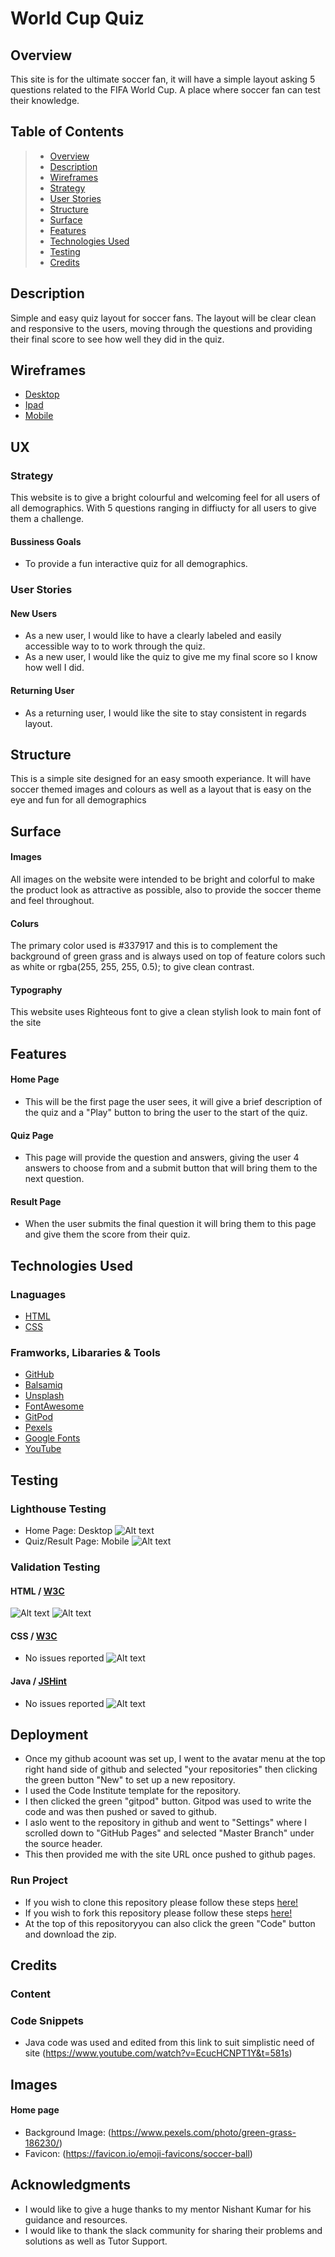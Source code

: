 # World Cup Quiz
## Overview
This site is for the ultimate soccer fan, it will have a simple layout asking 5 questions related to the FIFA World Cup. A place where soccer fan can test their knowledge.
## Table of Contents
> - [Overview](#overview)
> - [Description](#description)
> - [Wireframes](#wireframes)
> - [Strategy](#strategy)
> - [ User Stories](#user-stories)
> - [Structure](#structure)
> - [Surface](#surface)
> - [Features](#features)
> - [Technologies Used](#technologies-used)
> - [Testing](#testing)
> - [Credits](#credits)

## Description
Simple and easy quiz layout for soccer fans. The layout will be clear clean and responsive to the users, moving through the questions and providing their final score to see how well they did in the quiz.

## Wireframes
* [Desktop](https://github.com/Colin-K88/world-cup-quiz/blob/master/assets/wireframes/desktop.png)
* [Ipad](https://github.com/Colin-K88/world-cup-quiz/blob/master/assets/wireframes/Ipad.png)
* [Mobile](https://github.com/Colin-K88/world-cup-quiz/blob/master/assets/wireframes/mobile.png)
## UX
### Strategy
This website is to give a bright colourful and welcoming feel for all users of all demographics. With 5 questions ranging in diffiucty for all users to give them a challenge.
#### Bussiness Goals
* To provide a fun interactive quiz for all demographics.
### User Stories
#### New Users
* As a new user, I would like to have a clearly labeled and easily accessible way to to work through the quiz.
* As a new user, I would like the quiz to give me my final score so I know how well I did.

#### Returning User
* As a returning user, I would like the site to stay consistent in regards layout. 
## Structure
This is a simple site designed for an easy smooth experiance. It will have soccer themed images and colours 
as well as a layout that is easy on the eye and fun for all demographics
## Surface
#### Images
All images on the website were intended to be bright and colorful to make the product look as attractive as possible, also to provide the soccer theme and feel throughout.
#### Colurs
The primary color used is #337917 and this is to complement the background of green grass and is always used on top of feature colors such as white or rgba(255, 255, 255, 0.5); to give clean contrast.
#### Typography
This website uses Righteous font to give a clean stylish look to main font of the site

## Features
#### Home Page
* This will be the first page the user sees, it will give a brief description of the quiz and a "Play" button to bring the user to the start of the quiz.
 
 #### Quiz Page
 * This page will provide the question and answers, giving the user 4 answers to choose from and a submit button that will bring them to the next question.

 #### Result Page
 * When the user submits the final question it will bring them to this page and give them the score from their quiz.

## Technologies Used

### Lnaguages
* [HTML](https://en.wikipedia.org/wiki/HTML)
* [CSS](https://en.wikipedia.org/wiki/CSS)
### Framworks, Libararies & Tools
* [GitHub](http://github.com)
* [Balsamiq](http://balsamiq.com)
* [Unsplash](https://unsplash.com/)
* [FontAwesome](https://fontawesome.com/)
* [GitPod](https://www.gitpod.io/)
* [Pexels](https://pexels.com/) 
* [Google Fonts](https://fonts.google.com/)
* [YouTube](https://www.youtube.com/)

## Testing 
### Lighthouse Testing 
* Home Page: Desktop
![Alt text](assets/testing-images/HomePage.png)
* Quiz/Result Page: Mobile
![Alt text](assets/testing-images/Quiz:ResultPage.png)
### Validation Testing 
#### HTML / [W3C](https://validator.w3.org/)
![Alt text](assets/testing-images/Home:Page:Validator.png)
![Alt text](assets/testing-images/Quiz:Result:Validator.png)
#### CSS / [W3C](https://jigsaw.w3.org/css-validator/)
* No issues reported
![Alt text](assets/testing-images/Css:validator.png)
#### Java / [JSHint](https://https://jshint.com/)
* No issues reported
![Alt text](assets/testing-images/Java-testing.png)
## Deployment 
* Once my github acoount was set up, I went to the avatar menu at the top right hand side of github and selected
"your repositories" then clicking the green button "New" to set up a new repository.
* I used the Code Institute template for the repository.
* I then clicked the green "gitpod" button. Gitpod was used to write the code and was then pushed or saved to github.
* I aslo went to the repository in github and went to "Settings" where I scrolled down to "GitHub Pages" and selected "Master Branch"
  under the source header.
* This then provided me with the site URL once pushed to github pages.
 
 ### Run Project
* If you wish to clone this repository please follow these steps [here!](https://docs.github.com/en/github/creating-cloning-and-archiving-repositories/cloning-a-repository)
* If you wish to fork this repository please follow these steps [here!](https://docs.github.com/en/github/getting-started-with-github/fork-a-repo)
* At the top of this repositoryyou can also click the green "Code" button and download the zip.

## Credits

### Content
### Code Snippets
* Java code was used and edited from this link to suit simplistic need of site (https://www.youtube.com/watch?v=EcucHCNPT1Y&t=581s)
## Images
#### Home page
* Background Image: (https://www.pexels.com/photo/green-grass-186230/)
* Favicon: (https://favicon.io/emoji-favicons/soccer-ball)
## Acknowledgments 
* I would like to give a huge thanks to my mentor Nishant Kumar for his guidance and resources.
* I would like to thank the slack community for sharing their problems and solutions as well as Tutor Support. 
